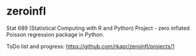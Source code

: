 # zeroinfl
Stat 689 (Statistical Computing with R and Python) Project - zero inflated Poisson regression package in Python.

ToDo list and progress:
https://github.com/rkapr/zeroinfl/projects/1
